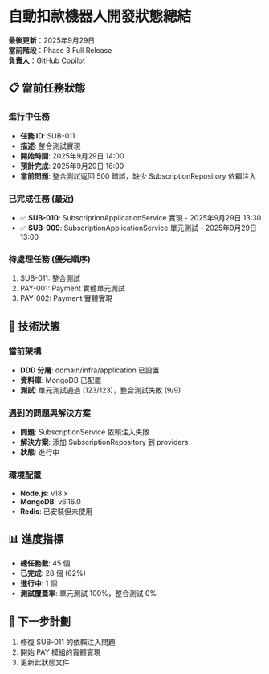 # 自動扣款機器人開發狀態總結

**最後更新**：2025年9月29日  
**當前階段**：Phase 3 Full Release  
**負責人**：GitHub Copilot  

## 📋 當前任務狀態

### 進行中任務
- **任務 ID**: SUB-011
- **描述**: 整合測試實現
- **開始時間**: 2025年9月29日 14:00
- **預計完成**: 2025年9月29日 16:00
- **當前問題**: 整合測試返回 500 錯誤，缺少 SubscriptionRepository 依賴注入

### 已完成任務 (最近)
- ✅ **SUB-010**: SubscriptionApplicationService 實現 - 2025年9月29日 13:30
- ✅ **SUB-009**: SubscriptionApplicationService 單元測試 - 2025年9月29日 13:00

### 待處理任務 (優先順序)
1. SUB-011: 整合測試
2. PAY-001: Payment 實體單元測試
3. PAY-002: Payment 實體實現

## 🔧 技術狀態

### 當前架構
- **DDD 分層**: domain/infra/application 已設置
- **資料庫**: MongoDB 已配置
- **測試**: 單元測試通過 (123/123)，整合測試失敗 (9/9)

### 遇到的問題與解決方案
- **問題**: SubscriptionService 依賴注入失敗
- **解決方案**: 添加 SubscriptionRepository 到 providers
- **狀態**: 進行中

### 環境配置
- **Node.js**: v18.x
- **MongoDB**: v6.16.0
- **Redis**: 已安裝但未使用

## 📊 進度指標
- **總任務數**: 45 個
- **已完成**: 28 個 (62%)
- **進行中**: 1 個
- **測試覆蓋率**: 單元測試 100%，整合測試 0%

## 🎯 下一步計劃
1. 修復 SUB-011 的依賴注入問題
2. 開始 PAY 模組的實體實現
3. 更新此狀態文件